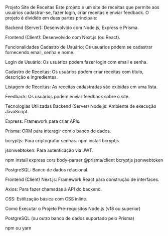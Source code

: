 Projeto Site de Receitas
Este projeto é um site de receitas que permite aos usuários cadastrar-se, fazer login, criar receitas e enviar feedback. O projeto é dividido em duas partes principais:

Backend (Server): Desenvolvido com Node.js, Express e Prisma.

Frontend (Client): Desenvolvido com Next.js (ou React).

Funcionalidades
Cadastro de Usuário: Os usuários podem se cadastrar fornecendo email, senha e nome.

Login de Usuário: Os usuários podem fazer login com email e senha.

Cadastro de Receitas: Os usuários podem criar receitas com título, descrição e ingredientes.

Listagem de Receitas: As receitas cadastradas são exibidas em uma lista.

Feedback: Os usuários podem enviar feedback sobre o site.

Tecnologias Utilizadas
Backend (Server)
Node.js: Ambiente de execução JavaScript.

Express: Framework para criar APIs.

Prisma: ORM para interagir com o banco de dados.

bcryptjs: Para criptografar senhas.
npm install bcryptjs

jsonwebtoken: Para autenticação via JWT.

npm install express cors body-parser @prisma/client bcryptjs jsonwebtoken

PostgreSQL: Banco de dados relacional.

Frontend (Client)
Next.js: Framework React para construção de interfaces.

Axios: Para fazer chamadas à API do backend.

CSS: Estilização básica com CSS inline.

Como Executar o Projeto
Pré-requisitos
Node.js (v18 ou superior)

PostgreSQL (ou outro banco de dados suportado pelo Prisma)

npm ou yarn